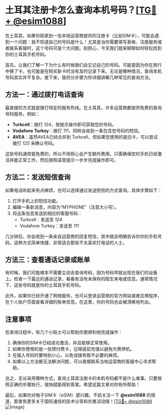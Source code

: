# 土耳其注册卡怎么查询本机号码？[[TG💪+ @esim1088](https://t.me/s/esim1088)]

在土耳其，如果你刚拿到一张本地运营商提供的注册卡（比如SIM卡），可能会遇到一个问题：我不知道自己的号码是什么！尤其是当你需要填写表格、注册服务或者联系客服时，这个号码可是个大问题。别担心，今天我们就来聊聊如何轻松找到你的土耳其手机号码。

首先，让我们了解一下为什么有时候我们会忘记自己的号码。可能是因为你在旅行中换了卡，也可能是在购买新卡时没有及时记录下来。无论是哪种情况，查询本机号码其实并不复杂。接下来，我将分步骤为你详细讲解几种常见的查询方法。

## 方法一：通过拨打电话查询

最直接的方式就是拨打特定的服务热线。在土耳其，许多运营商都提供免费的查询号码服务。例如：

- **Turkcell**：拨打 *124*，按提示操作即可获取您的号码。
- **Vodafone Turkey**：拨打 *111*，同样会收到一条包含您号码的短信。
- **AVEA**：虽然AVEA已经合并到 Turkcell，但如果您使用的是旧卡，可以尝试拨打 *125* 来确认号码。

这些号码通常是免费的，所以不用担心会产生额外费用。只需确保您的手机已经激活并能正常工作，然后按照语音提示一步步完成操作即可。

## 方法二：发送短信查询

如果电话听起来有点麻烦，也可以选择通过发送短信的方式查询。具体步骤如下：

1. 打开手机上的短信功能。
2. 编辑一条新消息，内容为“MYPHONE”（注意大小写）。
3. 将这条信息发送到相应的客服号码：
   - Turkcell：发送至 *124*
   - Vodafone Turkey：发送至 *111*

几分钟后，你会收到一条来自运营商的回复短信，其中就会明确告诉你你的手机号码。这种方式简单快捷，非常适合那些不太喜欢打电话的人士。

## 方法三：查看通话记录或账单

有时候，我们可能根本不需要主动去查询号码，因为号码早就出现在我们的设备上。检查一下最近的通话记录，看看有没有未保存的陌生来电或信息。通常情况下，这些号码就是你的土耳其手机号码。

此外，如果你已经开通了网络服务，也可以登录运营商的官方网站或者应用程序，在个人账户页面查看详细的账单信息。在这里，你的号码也会被清晰地列出。

## 注意事项

在查询过程中，有几个小贴士可以帮助你更顺利地完成操作：

1. 确保你的SIM卡已经成功激活，并且能够正常使用。
2. 如果你使用的是一张预付费卡，记得提前充值以避免欠费停机。
3. 在输入号码时要特别小心，以免误拨导致不必要的麻烦。
4. 如果以上方法都无法解决问题，可以直接联系当地运营商的客服中心寻求帮助。

总之，无论采用哪种方式，查询土耳其注册卡的本机号码都不是什么难事。只要按照正确的步骤执行，很快就能得到答案。希望这篇文章对你有所帮助！

最后，如果你对电子SIM卡（eSIM）感兴趣，不妨关注一下 **@esim1088** 的频道，那里有更多关于国际通信的技术分享和优惠活动哦！[[TG💪+ @esim1088](https://t.me/s/esim1088) ![Image](https://i.postimg.cc/4NQfJmqS/Snipaste-2025-05-13-00-14-12.png)]